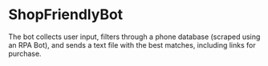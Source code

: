 # ShopFriendlyBot
The bot collects user input, filters through a phone database (scraped using an RPA Bot), and sends a text file with the best matches, including links for purchase.

